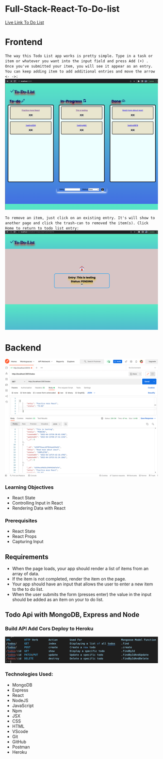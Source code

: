 # Full-Stack-React-To-Do-list

[Live Link To Do List](https://beautiful-nasturtium-86c60b.netlify.app/)

# Frontend

`The way this Todo List app works is pretty simple. Type in a task or item or whatever you want into the input field and press Add (+) . Once you've submitted your item, you will see it appear as an entry. You can keep adding item to add additional entries and move the arrow <- ->:`
![To-Do-List](./assets/todo1.jpeg)

`To remove an item, just click on an existing entry. It's will show to another page and click the trash-can to removed the item(s). Click Home to return to todo list entry:`
![To-Do-List](./assets/show.jpeg)


# Backend

![To-Do-List](./assets/backend.jpeg)


### Learning Objectives
- React State
- Controlling Input in React
- Rendering Data with React
### Prerequisites
- React State
- React Props
- Capturing Input

## Requirements
- When the page loads, your app should render a list of items from an array of data.
- If the item is not completed, render the item on the page.
- Your app should have an input that allows the user to enter a new item to the to do list.
- When the user submits the form (presses enter) the value in the input should be added as an item on your to do list.


## Todo Api with MongoDB, Express and Node

### Build API Add Cors Deploy to Heroku

![To-Do-List](./assets/route.jpeg)

### Technologies Used:

- MongoDB
- Express
- React
- NodeJS
- JavaScript
- Npm
- JSX
- CSS
- HTML
- VScode
- Git
- GitHub
- Postman
- Heroku